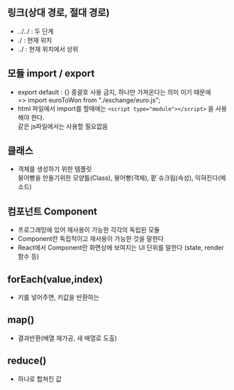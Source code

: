 ## 링크(상대 경로, 절대 경로)
- ../../ : 두 단계
- ./ : 현재 위치
- ../ : 현재 위치에서 상위 

## 모듈 import / export
- export default : {} 중괄호 사용 금지, 하나만 가져온다는 의미 이기 때문에 
  <br>=> import euroToWon from "./exchange/euro.js";
- html 파일에서 import를 할때에는 `<script type="module"></script>` 을 사용해야 한다.
  <br>같은 js파일에서는 사용할 필요없음

## 클래스
- 객체를 생성하기 위한 템플릿
<br>붕어빵을 만들기위한 모양틀(Class), 붕어빵(객체), 팥`슈크림(속성), 익혀진다(메소드)

## 컴포넌트 Component
- 프로그래밍에 있어 재사용이 가능한 각각의 독립된 모듈
- Component란 독립적이고 재사용이 가능한 것을 말한다
- React에서 Component란 화면상에 보여지는 UI 단위를 말한다 (state, render 함수 등)

## forEach(value,index)
- 키를 넣어주면, 키값을 반환하는
  
## map()
- 결과반환(배열 재가공, 새 배열로 도출)

## reduce()
- 하나로 합쳐진 값
